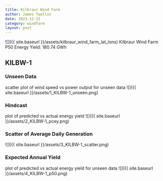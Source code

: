 ```yaml
---
title: Kilbraur Wind Farm
author: James Twallin
date: 2023-12-21
category: windfarm
layout: post
---
```

![]({{ site.baseurl }}/assets/kilbraur_wind_farm_lat_lons)
Kilbraur Wind Farm P50 Energy Yield: 180.74 GWh

KILBW-1
-------------
### Unseen Data 
scatter plot of wind speed vs power output for unseen data
![]({{ site.baseurl }}/assets/1_KILBW-1_unseen.png)
### Hindcast 
plot of predicted vs actual energy yield
![]({{ site.baseurl }}/assets/2_KILBW-1_pcey.png)
### Scatter of Average Daily Generation 

![]({{ site.baseurl }}/assets/3_KILBW-1_scatter.png)
### Expected Annual Yield 
plot of predicted vs actual energy yield for unseen data
![]({{ site.baseurl }}/assets/4_KILBW-1_p50.png)

